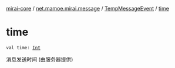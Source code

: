 [mirai-core](../../index.md) / [net.mamoe.mirai.message](../index.md) / [TempMessageEvent](index.md) / [time](./time.md)

# time

`val time: `[`Int`](https://kotlinlang.org/api/latest/jvm/stdlib/kotlin/-int/index.html)

消息发送时间 (由服务器提供)

